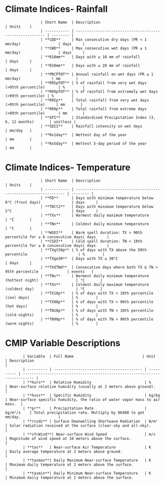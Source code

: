 # Climate Indices- Rainfall

                    | Short Name  | Description                                              | Units    |
                    | ----------- | -------------------------------------------------------- | -------- |
                    | **CDD**     | Max consecutive dry days (PR < 1 mm/day)                 | days     |
                    | **CWD**     | Max consecutive wet days (PR ≥ 1 mm/day)                 | days     |
                    | **R10mm**   | Days with ≥ 10 mm of rainfall                            | days     |
                    | **R20mm**   | Days with ≥ 20 mm of rainfall                            | days     |
                    | **PRCPTOT** | Annual rainfall on wet days (PR ≥ 1 mm/day)              | mm       |
                    | **R95pTOT** | % of rainfall from very wet days (>95th percentile)      | %        |
                    | **R99pTOT** | % of rainfall from extremely wet days (>99th percentile) | %        |
                    | **R95p**    | Total rainfall from very wet days (>95th percentile)     | mm       |
                    | **R99p**    | Total rainfall from extreme days (>99th percentile)      | mm       |
                    | **SPI**     | Standardised Precipitation Index (3, 6, 12 months)       | unitless |
                    | **SDII**    | Rainfall intensity on wet days                           | mm/day   |
                    | **Rx1day**  | Wettest day of the year                                  | mm       |
                    | **Rx5day**  | Wettest 5-day period of the year                         | mm       |
                    

  # Climate Indices- Temperature
                    | Short Name  | Description                                                       | Units    |
                    | ----------- | ----------------------------------------------------------------- | -------- |
                    | **FD**      | Days with minimum temperature below 0°C (frost days)              | days     |
                    | **TNlt2**   | Days with minimum temperature below 2°C                           | days     |
                    | **TXx**     | Warmest daily maximum temperature                                 | °C       |
                    | **TNn**     | Coldest daily minimum temperature                                 | °C       |
                    | **WSDI**    | Warm spell duration: TX > 90th percentile for ≥ 6 consecutive days| days     |
                    | **CSDI**    | Cold spell duration: TN < 10th percentile for ≥ 6 consecutive days| days     |
                    | **TXgt50p** | % of days with TX above the 50th percentile                       | %        |
                    | **TXge30**  | Days with TX ≥ 30°C                                               | days     |
                    | **TXdTNd**  | Consecutive days where both TX & TN > 95th percentile             | events   |
                    | **TNx**     | Warmest daily minimum temperature (hottest night)                 | °C       |
                    | **TXn**     | Coldest daily maximum temperature (coldest day)                   | °C       |
                    | **TX10p**   | % of days with TX < 10th percentile (cool days)                   | %        |
                    | **TX90p**   | % of days with TX > 90th percentile (hot days)                    | %        |
                    | **TN10p**   | % of days with TN < 10th percentile (cold nights)                 | %        |
                    | **TN90p**   | % of days with TN > 90th percentile (warm nights)                 | %        |


# CMIP Variable Descriptions
            | Variable  | Full Name                               | Unit       | Description                                                                 |
            | --------- | ---------------------------------------- | ---------- | --------------------------------------------------------------------------- |
            | **hurs**  | Relative Humidity                        | %          | Near-surface relative humidity (usually at 2 meters above ground).          |
            | **huss**  | Specific Humidity                        | kg/kg      | Near-surface specific humidity, the ratio of water vapor mass to air mass.  |
            | **pr**    | Precipitation Rate                       | kg/m²/s    | Total precipitation rate. Multiply by 86400 to get mm/day.                 |
            | **rssds** | Surface Downwelling Shortwave Radiation  | W/m²       | Solar radiation received at the surface (clear-sky and all-sky).            |
            | **sfcWind**| Near-surface Wind Speed                 | m/s        | Magnitude of wind speed at 10 meters above the surface.                     |
            | **tas**   | Near-surface Air Temperature             | K          | Daily average temperature at 2 meters above ground.                         |
            | **tasmax**| Daily Maximum Near-surface Temperature   | K          | Maximum daily temperature at 2 meters above the surface.                    |
            | **tasmin**| Daily Minimum Near-surface Temperature   | K          | Minimum daily temperature at 2 meters above the surface.    
